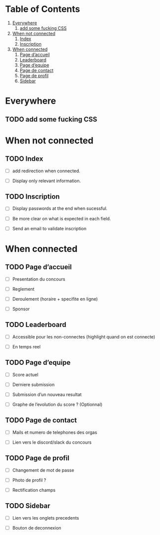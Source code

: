 
# Table of Contents

1.  [Everywhere](#orgbbf4441)
    1.  [add some fucking CSS](#orgeb66abb)
2.  [When not connected](#orgddfbdef)
    1.  [Index](#org3624eab)
    2.  [Inscription](#orgbb446cb)
3.  [When connected](#orga927ef3)
    1.  [Page d&rsquo;accueil](#org615f65c)
    2.  [Leaderboard](#orgad1961e)
    3.  [Page d&rsquo;equipe](#orgd3c64de)
    4.  [Page de contact](#orgb9027a0)
    5.  [Page de profil](#orgd1aae65)
    6.  [Sidebar](#org2212c7c)



<a id="orgbbf4441"></a>

# Everywhere


<a id="orgeb66abb"></a>

## TODO add some fucking CSS


<a id="orgddfbdef"></a>

# When not connected


<a id="org3624eab"></a>

## TODO Index

-   [ ] add redirection when connected.
-   [ ] Display only relevant information.


<a id="orgbb446cb"></a>

## TODO Inscription

-   [ ] Display passwords at the end when sucessful.
-   [ ] Be more clear on what is expected in each field.
-   [ ] Send an email to validate inscription


<a id="orga927ef3"></a>

# When connected


<a id="org615f65c"></a>

## TODO Page d&rsquo;accueil

-   [ ] Presentation du concours
-   [ ] Reglement
-   [ ] Deroulement (horaire + specifite en ligne)
-   [ ] Sponsor


<a id="orgad1961e"></a>

## TODO Leaderboard

-   [ ] Accessible pour les non-connectes (highlight quand on est connecte)
-   [ ] En temps reel


<a id="orgd3c64de"></a>

## TODO Page d&rsquo;equipe

-   [ ] Score actuel
-   [ ] Derniere submission
-   [ ] Submission d&rsquo;un nouveau resultat
-   [ ] Graphe de l&rsquo;evolution du score ? (Optionnal)


<a id="orgb9027a0"></a>

## TODO Page de contact

-   [ ] Mails et numero de telephones des orgas
-   [ ] Lien vers le discord/slack du concours


<a id="orgd1aae65"></a>

## TODO Page de profil

-   [ ] Changement de mot de passe
-   [ ] Photo de profil ?
-   [ ] Rectification champs


<a id="org2212c7c"></a>

## TODO Sidebar

-   [ ] Lien vers les onglets precedents
-   [ ] Bouton de deconnexion

